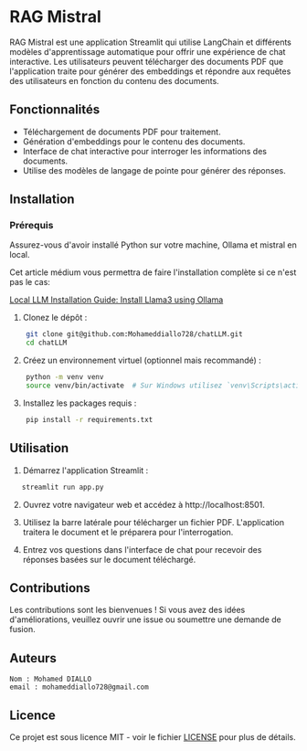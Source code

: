 # RAG Mistral

RAG Mistral est une application Streamlit qui utilise LangChain et différents modèles d'apprentissage automatique pour offrir une expérience de chat interactive. Les utilisateurs peuvent télécharger des documents PDF que l'application traite pour générer des embeddings et répondre aux requêtes des utilisateurs en fonction du contenu des documents.

## Fonctionnalités

- Téléchargement de documents PDF pour traitement.
- Génération d'embeddings pour le contenu des documents.
- Interface de chat interactive pour interroger les informations des documents.
- Utilise des modèles de langage de pointe pour générer des réponses.

## Installation

### Prérequis

Assurez-vous d'avoir installé Python sur votre machine, Ollama et mistral en local.

Cet article médium vous permettra de faire l'installation complète si ce n'est pas le cas: 

[Local LLM Installation Guide: Install Llama3 using Ollama](https://medium.com/@sealteamsecs/local-llm-installation-guide-install-llama3-using-ollama-ef8cf68bb461)


1. Clonez le dépôt :

```bash
    git clone git@github.com:Mohameddiallo728/chatLLM.git
    cd chatLLM
```
2. Créez un environnement virtuel (optionnel mais recommandé) :

```bash
    python -m venv venv
    source venv/bin/activate  # Sur Windows utilisez `venv\Scripts\activate`
```
3. Installez les packages requis :

```bash
    pip install -r requirements.txt
```

## Utilisation

1. Démarrez l'application Streamlit :

 ```bash
    streamlit run app.py
 ```

2. Ouvrez votre navigateur web et accédez à http://localhost:8501.

3. Utilisez la barre latérale pour télécharger un fichier PDF. L'application traitera le document et le préparera pour l'interrogation.

4. Entrez vos questions dans l'interface de chat pour recevoir des réponses basées sur le document téléchargé.


## Contributions

Les contributions sont les bienvenues ! Si vous avez des idées d'améliorations, veuillez ouvrir une issue ou soumettre
une demande de fusion.

## Auteurs

    Nom : Mohamed DIALLO
    email : mohameddiallo728@gmail.com

## Licence

Ce projet est sous licence MIT - voir le fichier [LICENSE](https://opensource.org/licenses/MIT) pour plus de détails.
